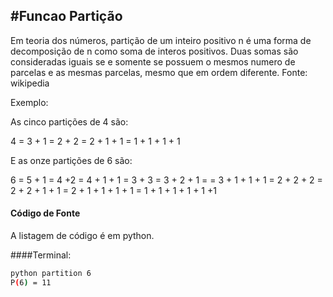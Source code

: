 
#Funcao Partição
---------------
Em teoria dos números, partição de um inteiro positivo n é uma forma de decomposição de n como soma de interos positivos. Duas somas são consideradas iguais se e somente se possuem o mesmos numero de parcelas e as mesmas parcelas, mesmo que em ordem diferente.
Fonte: wikipedia

Exemplo:

As cinco partições de 4 são:

4 = 3 + 1 = 2 + 2 = 2 + 1 + 1 = 1 + 1 + 1 + 1

E as onze partições de 6 são:

6 = 5 + 1 = 4 +2 = 4 + 1 + 1 = 3 + 3 = 3 + 2 + 1 =
= 3 + 1 + 1 + 1 = 2 + 2 + 2 = 2 + 2 + 1 + 1 = 2 + 1 + 1 + 1 + 1 = 1 + 1 + 1 + 1 + 1 +1

#### Código de Fonte

   A listagem de código é em python. 
   
####Terminal:

```sh
python partition 6
P(6) = 11
```
 
 

